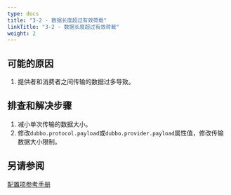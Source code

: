 ```yaml
---
type: docs
title: "3-2 - 数据长度超过有效荷载"
linkTitle: "3-2 - 数据长度超过有效荷载"
weight: 2
---
```


## 可能的原因

1. 提供者和消费者之间传输的数据过多导致。


## 排查和解决步骤

1. 减小单次传输的数据大小。
2. 修改`dubbo.protocol.payload`或`dubbo.provider.payload`属性值，修改传输数据大小限制。


## 另请参阅

[配置项参考手册](../../../reference-manual/config/properties)

<p style="margin-top: 3rem;"> </p>